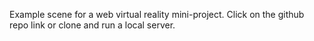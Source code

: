 Example scene for a web virtual reality mini-project.
Click on the github repo link or clone and run a local server.
